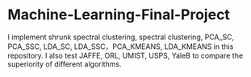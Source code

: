 # Machine-Learning-Final-Project
I implement shrunk spectral clustering, spectral clustering, PCA_SC, PCA_SSC, LDA_SC, LDA_SSC，PCA_KMEANS, LDA_KMEANS in this repository. I also test JAFFE, ORL, UMIST, USPS, YaleB to compare the superiority of different algorithms.
